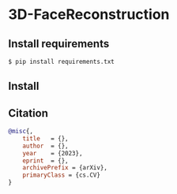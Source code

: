 # 3D-FaceReconstruction



## Install requirements 

```bash
$ pip install requirements.txt
```


## Install





## Citation
```bibtex
@misc{,
    title   = {}, 
    author  = {},
    year    = {2023},
    eprint  = {},
    archivePrefix = {arXiv},
    primaryClass = {cs.CV}
}
```
